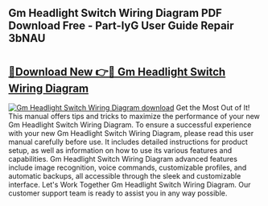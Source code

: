 ## Gm Headlight Switch Wiring Diagram PDF Download Free - Part-IyG User Guide Repair 3bNAU

# <h2><a href="http://dflz88.blite.top/?on=Gm+Headlight+Switch+Wiring+Diagram">🔗Download New 👉🔴 Gm Headlight Switch Wiring Diagram</a></h2>

[![Gm Headlight Switch Wiring Diagram download](https://i.imgur.com/lujVjoI.png)](http://dflz88.blite.top/?on=Gm+Headlight+Switch+Wiring+Diagram)
Get the Most Out of It! This manual offers tips and tricks to maximize the performance of your new Gm Headlight Switch Wiring Diagram. To ensure a successful experience with your new Gm Headlight Switch Wiring Diagram, please read this user manual carefully before use. It includes detailed instructions for product setup, as well as information on how to use its various features and capabilities. Gm Headlight Switch Wiring Diagram advanced features include image recognition, voice commands, customizable profiles, and automatic backups, all accessible through the sleek and customizable interface. Let's Work Together Gm Headlight Switch Wiring Diagram. Our customer support team is ready to assist you in any way possible.
